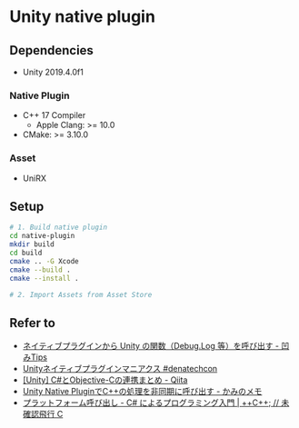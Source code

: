 # Unity native plugin

## Dependencies

* Unity 2019.4.0f1

### Native Plugin

* C++ 17 Compiler
  * Apple Clang: >= 10.0
* CMake: >= 3.10.0

### Asset

* UniRX

## Setup

```sh
# 1. Build native plugin
cd native-plugin
mkdir build
cd build
cmake .. -G Xcode
cmake --build .
cmake --install .

# 2. Import Assets from Asset Store
```

## Refer to

- [ネイティブプラグインから Unity の関数（Debug.Log 等）を呼び出す - 凹みTips](http://tips.hecomi.com/entry/2016/01/05/230405)
- [Unityネイティブプラグインマニアクス #denatechcon](https://www.slideshare.net/dena_tech/unity-denatechcon)
- [[Unity] C#とObjective-Cの連携まとめ - Qiita](https://qiita.com/tkyaji/items/74d485a021c75ed10bca#objective-c%E3%81%AE%E3%82%A4%E3%83%B3%E3%82%B9%E3%82%BF%E3%83%B3%E3%82%B9)
- [Unity Native PluginでC++の処理を非同期に呼び出す - かみのメモ](https://kamino.hatenablog.com/entry/unity_native_plugin)
- [プラットフォーム呼び出し - C# によるプログラミング入門 | ++C++; // 未確認飛行 C](https://ufcpp.net/study/csharp/sp_pinvoke.html)
